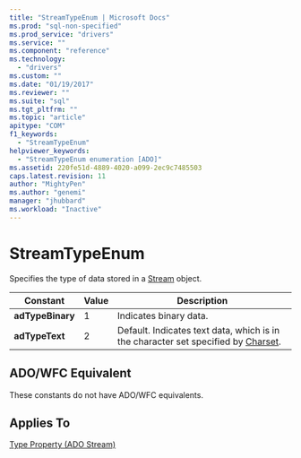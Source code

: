 ```yaml
---
title: "StreamTypeEnum | Microsoft Docs"
ms.prod: "sql-non-specified"
ms.prod_service: "drivers"
ms.service: ""
ms.component: "reference"
ms.technology:
  - "drivers"
ms.custom: ""
ms.date: "01/19/2017"
ms.reviewer: ""
ms.suite: "sql"
ms.tgt_pltfrm: ""
ms.topic: "article"
apitype: "COM"
f1_keywords: 
  - "StreamTypeEnum"
helpviewer_keywords: 
  - "StreamTypeEnum enumeration [ADO]"
ms.assetid: 220fe51d-4889-4020-a099-2ec9c7485503
caps.latest.revision: 11
author: "MightyPen"
ms.author: "genemi"
manager: "jhubbard"
ms.workload: "Inactive"
---
```

# StreamTypeEnum
Specifies the type of data stored in a [Stream](../../../ado/reference/ado-api/stream-object-ado.md) object.  
  
|Constant|Value|Description|  
|--------------|-----------|-----------------|  
|**adTypeBinary**|1|Indicates binary data.|  
|**adTypeText**|2|Default. Indicates text data, which is in the character set specified by [Charset](../../../ado/reference/ado-api/charset-property-ado.md).|  
  
## ADO/WFC Equivalent  
 These constants do not have ADO/WFC equivalents.  
  
## Applies To  
 [Type Property (ADO Stream)](../../../ado/reference/ado-api/type-property-ado-stream.md)
